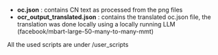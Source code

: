 - **oc.json** : contains CN text as processed from the png files
- **ocr_output_translated.json** : contains the translated oc.json file, the translation was done locally using a locally running LLM (facebook/mbart-large-50-many-to-many-mmt)

All the used scripts are under /user_scripts
